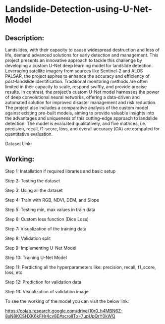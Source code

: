 # Landslide-Detection-using-U-Net-Model

## Description:
Landslides, with their capacity to cause widespread destruction and loss of life, demand advanced solutions
for early detection and management. This project presents an innovative approach to tackle this challenge
by developing a custom U-Net deep learning model for landslide detection. Leveraging satellite imagery
from sources like Sentinel-2 and ALOS PALSAR, the project aspires to enhance the accuracy and
efficiency of post-landslide identification. Traditional monitoring methods are often limited in their capacity
to scale, respond swiftly, and provide precise results. In contrast, the project's custom U-Net model
harnesses the power of deep convolutional neural networks, offering a data-driven and automated solution
for improved disaster management and risk reduction. The project also includes a comparative analysis of
the custom model against existing pre-built models, aiming to provide valuable insights into the advantages
and uniqueness of this cutting-edge approach to landslide detection. The model is evaluated qualitatively,
and five matrices, i.e. precision, recall, f1-score, loss, and overall accuracy (OA) are computed for
quantitative evaluation.

Dataset Link: 

## Working:

Step 1: Installation if required libraries and basic setup

Step 2: Testing the dataset

Step 3: Using all the dataset

Step 4: Train with RGB, NDVI, DEM, and Slope

Step 5: Testing min, max values in train data

Step 6: Custom loss function (Dice Loss)

Step 7: Visualization of the training data

Step 8: Validation split

Step 9: Implementing U-Net Model

Step 10: Training U-Net Model

Step 11: Perdicting all the hyperparameters like: precision, recall, f1_score, loss, etc.

Step 12: Prediction for validation data

Step 13: Visualization of validation image

To see the working of the model you can visit the below link: 

https://colab.research.google.com/drive/10r0_h4MBN6Z-8sN8KCSHXK6kFHr4cv8E#scrollTo=7upUpQrY0kWQ
